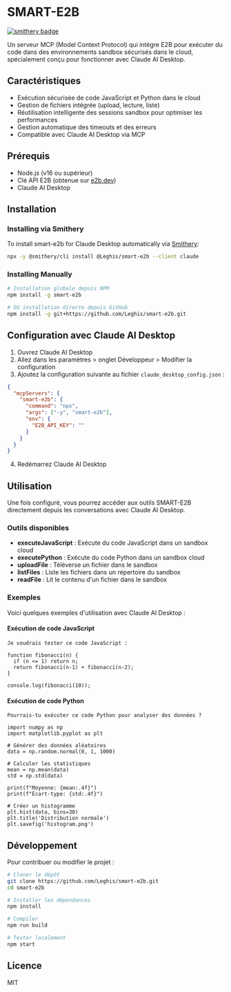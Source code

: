 # SMART-E2B
[![smithery badge](https://smithery.ai/badge/@Leghis/smart-e2b)](https://smithery.ai/server/@Leghis/smart-e2b)

Un serveur MCP (Model Context Protocol) qui intègre E2B pour exécuter du code dans des environnements sandbox sécurisés dans le cloud, spécialement conçu pour fonctionner avec Claude AI Desktop.

## Caractéristiques

- Exécution sécurisée de code JavaScript et Python dans le cloud
- Gestion de fichiers intégrée (upload, lecture, liste)
- Réutilisation intelligente des sessions sandbox pour optimiser les performances
- Gestion automatique des timeouts et des erreurs
- Compatible avec Claude AI Desktop via MCP

## Prérequis

- Node.js (v16 ou supérieur)
- Clé API E2B (obtenue sur [e2b.dev](https://e2b.dev))
- Claude AI Desktop

## Installation

### Installing via Smithery

To install smart-e2b for Claude Desktop automatically via [Smithery](https://smithery.ai/server/@Leghis/smart-e2b):

```bash
npx -y @smithery/cli install @Leghis/smart-e2b --client claude
```

### Installing Manually
```bash
# Installation globale depuis NPM
npm install -g smart-e2b

# OU installation directe depuis GitHub
npm install -g git+https://github.com/Leghis/smart-e2b.git
```

## Configuration avec Claude AI Desktop

1. Ouvrez Claude AI Desktop
2. Allez dans les paramètres > onglet Développeur > Modifier la configuration
3. Ajoutez la configuration suivante au fichier `claude_desktop_config.json` :

```json
{
  "mcpServers": {
    "smart-e2b": {
      "command": "npx",
      "args": ["-y", "smart-e2b"],
      "env": {
        "E2B_API_KEY": ""
      }
    }
  }
}
```

4. Redémarrez Claude AI Desktop

## Utilisation

Une fois configuré, vous pourrez accéder aux outils SMART-E2B directement depuis les conversations avec Claude AI Desktop.

### Outils disponibles

- **executeJavaScript** : Exécute du code JavaScript dans un sandbox cloud
- **executePython** : Exécute du code Python dans un sandbox cloud
- **uploadFile** : Téléverse un fichier dans le sandbox
- **listFiles** : Liste les fichiers dans un répertoire du sandbox
- **readFile** : Lit le contenu d'un fichier dans le sandbox

### Exemples

Voici quelques exemples d'utilisation avec Claude AI Desktop :

#### Exécution de code JavaScript

```
Je voudrais tester ce code JavaScript :

function fibonacci(n) {
  if (n <= 1) return n;
  return fibonacci(n-1) + fibonacci(n-2);
}

console.log(fibonacci(10));
```

#### Exécution de code Python

```
Pourrais-tu exécuter ce code Python pour analyser des données ?

import numpy as np
import matplotlib.pyplot as plt

# Générer des données aléatoires
data = np.random.normal(0, 1, 1000)

# Calculer les statistiques
mean = np.mean(data)
std = np.std(data)

print(f"Moyenne: {mean:.4f}")
print(f"Écart-type: {std:.4f}")

# Créer un histogramme
plt.hist(data, bins=30)
plt.title('Distribution normale')
plt.savefig('histogram.png')
```

## Développement

Pour contribuer ou modifier le projet :

```bash
# Cloner le dépôt
git clone https://github.com/Leghis/smart-e2b.git
cd smart-e2b

# Installer les dépendances
npm install

# Compiler
npm run build

# Tester localement
npm start
```

## Licence

MIT

